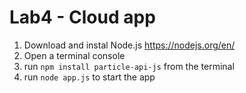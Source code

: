 # Lab4 - Cloud app

1. Download and instal Node.js <https://nodejs.org/en/>
2. Open a terminal console
3. run `npm install particle-api-js` from the terminal
4. run `node app.js` to start the app